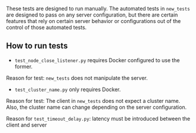 These tests are designed to run manually. The automated tests in `new_tests` are designed to pass on any server
configuration, but there are certain features that rely on certain server behavior or configurations out of
the control of those automated tests.

## How to run tests

- `test_node_close_listener.py` requires Docker configured to use the former.

Reason for test: `new_tests` does not manipulate the server.

- `test_cluster_name.py` only requires Docker.

Reason for test: The client in `new_tests` does not expect a cluster name. Also, the cluster name can change depending
on the server configuration.

Reason for `test_timeout_delay.py`: latency must be introduced between the client and server
